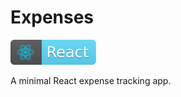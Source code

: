 # Expenses

![React](https://github.com/aleen42/badges/raw/master/src/react.svg)

A minimal React expense tracking app.
